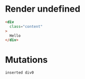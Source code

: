 # Render undefined
```html
<div
  class="content"
>
  Hello
</div>
```

# Mutations
```
inserted div0
```